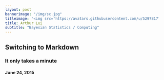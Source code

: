 ```yaml
---
layout: post
bannerimage: "/img/sc.jpg"
titleimage: "<img src='https://avatars.githubusercontent.com/u/5297817?v=3' style='width:200px; border-radius:50%'>"
title: Arthur Lui
subtitle: "Bayesian Statistics / Computing"
---
```

<link href="/css/home.css" rel="stylesheet">

##  Switching to Markdown    
### It only takes a minute  
#### June 24, 2015

